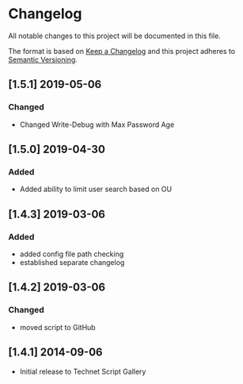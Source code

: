 # Changelog

All notable changes to this project will be documented in this file.

The format is based on [Keep a Changelog](http://keepachangelog.com/en/1.0.0/)
and this project adheres to [Semantic Versioning](http://semver.org/spec/v2.0.0.html).

## [1.5.1] 2019-05-06

### Changed

- Changed Write-Debug with Max Password Age

## [1.5.0] 2019-04-30

### Added

- Added ability to limit user search based on OU

## [1.4.3] 2019-03-06

### Added

- added config file path checking
- established separate changelog

## [1.4.2] 2019-03-06

### Changed

- moved script to GitHub

## [1.4.1] 2014-09-06

- Initial release to Technet Script Gallery
